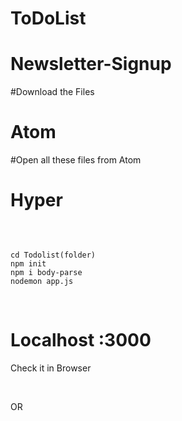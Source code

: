 # ToDoList



# Newsletter-Signup

#Download the Files

# Atom

#Open all these files from Atom

# Hyper
​
```

cd Todolist(folder)
npm init
npm i body-parse
nodemon app.js

```
​
# Localhost :3000

Check it in Browser

​

OR

​













